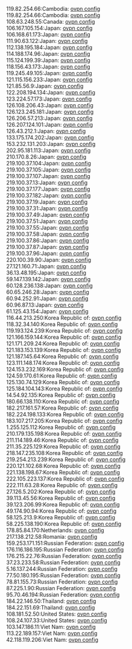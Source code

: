 119.82.254.66:Cambodia: [ovpn config](vpn/119_82_254_66.ovpn)  
119.82.254.66:Cambodia: [ovpn config](vpn/119_82_254_66.ovpn)  
108.63.248.55:Canada: [ovpn config](vpn/108_63_248_55.ovpn)  
106.167.105.154:Japan: [ovpn config](vpn/106_167_105_154.ovpn)  
106.168.61.173:Japan: [ovpn config](vpn/106_168_61_173.ovpn)  
111.90.63.122:Japan: [ovpn config](vpn/111_90_63_122.ovpn)  
112.138.195.184:Japan: [ovpn config](vpn/112_138_195_184.ovpn)  
114.188.174.96:Japan: [ovpn config](vpn/114_188_174_96.ovpn)  
115.124.199.39:Japan: [ovpn config](vpn/115_124_199_39.ovpn)  
118.156.43.173:Japan: [ovpn config](vpn/118_156_43_173.ovpn)  
119.245.49.105:Japan: [ovpn config](vpn/119_245_49_105.ovpn)  
121.115.156.233:Japan: [ovpn config](vpn/121_115_156_233.ovpn)  
121.85.56.9:Japan: [ovpn config](vpn/121_85_56_9.ovpn)  
122.208.194.134:Japan: [ovpn config](vpn/122_208_194_134.ovpn)  
123.224.57.173:Japan: [ovpn config](vpn/123_224_57_173.ovpn)  
126.108.206.43:Japan: [ovpn config](vpn/126_108_206_43.ovpn)  
126.123.245.181:Japan: [ovpn config](vpn/126_123_245_181.ovpn)  
126.206.57.213:Japan: [ovpn config](vpn/126_206_57_213.ovpn)  
126.207.124.101:Japan: [ovpn config](vpn/126_207_124_101.ovpn)  
126.43.212.1:Japan: [ovpn config](vpn/126_43_212_1.ovpn)  
133.175.174.202:Japan: [ovpn config](vpn/133_175_174_202.ovpn)  
153.232.131.203:Japan: [ovpn config](vpn/153_232_131_203.ovpn)  
202.95.181.113:Japan: [ovpn config](vpn/202_95_181_113.ovpn)  
210.170.8.26:Japan: [ovpn config](vpn/210_170_8_26.ovpn)  
219.100.37.104:Japan: [ovpn config](vpn/219_100_37_104.ovpn)  
219.100.37.105:Japan: [ovpn config](vpn/219_100_37_105.ovpn)  
219.100.37.107:Japan: [ovpn config](vpn/219_100_37_107.ovpn)  
219.100.37.13:Japan: [ovpn config](vpn/219_100_37_13.ovpn)  
219.100.37.177:Japan: [ovpn config](vpn/219_100_37_177.ovpn)  
219.100.37.182:Japan: [ovpn config](vpn/219_100_37_182.ovpn)  
219.100.37.19:Japan: [ovpn config](vpn/219_100_37_19.ovpn)  
219.100.37.31:Japan: [ovpn config](vpn/219_100_37_31.ovpn)  
219.100.37.49:Japan: [ovpn config](vpn/219_100_37_49.ovpn)  
219.100.37.51:Japan: [ovpn config](vpn/219_100_37_51.ovpn)  
219.100.37.55:Japan: [ovpn config](vpn/219_100_37_55.ovpn)  
219.100.37.58:Japan: [ovpn config](vpn/219_100_37_58.ovpn)  
219.100.37.86:Japan: [ovpn config](vpn/219_100_37_86.ovpn)  
219.100.37.87:Japan: [ovpn config](vpn/219_100_37_87.ovpn)  
219.100.37.96:Japan: [ovpn config](vpn/219_100_37_96.ovpn)  
220.100.39.90:Japan: [ovpn config](vpn/220_100_39_90.ovpn)  
27.121.160.71:Japan: [ovpn config](vpn/27_121_160_71.ovpn)  
36.13.48.195:Japan: [ovpn config](vpn/36_13_48_195.ovpn)  
59.147.139.142:Japan: [ovpn config](vpn/59_147_139_142.ovpn)  
60.128.236.138:Japan: [ovpn config](vpn/60_128_236_138.ovpn)  
60.65.246.28:Japan: [ovpn config](vpn/60_65_246_28.ovpn)  
60.94.252.91:Japan: [ovpn config](vpn/60_94_252_91.ovpn)  
60.96.87.13:Japan: [ovpn config](vpn/60_96_87_13.ovpn)  
61.125.43.154:Japan: [ovpn config](vpn/61_125_43_154.ovpn)  
116.44.213.250:Korea Republic of: [ovpn config](vpn/116_44_213_250.ovpn)  
118.32.34.140:Korea Republic of: [ovpn config](vpn/118_32_34_140.ovpn)  
119.193.124.239:Korea Republic of: [ovpn config](vpn/119_193_124_239.ovpn)  
121.166.159.144:Korea Republic of: [ovpn config](vpn/121_166_159_144.ovpn)  
121.171.209.24:Korea Republic of: [ovpn config](vpn/121_171_209_24.ovpn)  
121.183.153.139:Korea Republic of: [ovpn config](vpn/121_183_153_139.ovpn)  
121.187.145.64:Korea Republic of: [ovpn config](vpn/121_187_145_64.ovpn)  
123.111.148.174:Korea Republic of: [ovpn config](vpn/123_111_148_174.ovpn)  
124.153.232.169:Korea Republic of: [ovpn config](vpn/124_153_232_169.ovpn)  
124.59.170.61:Korea Republic of: [ovpn config](vpn/124_59_170_61.ovpn)  
125.130.74.129:Korea Republic of: [ovpn config](vpn/125_130_74_129.ovpn)  
125.184.104.143:Korea Republic of: [ovpn config](vpn/125_184_104_143.ovpn)  
14.54.92.135:Korea Republic of: [ovpn config](vpn/14_54_92_135.ovpn)  
180.66.138.110:Korea Republic of: [ovpn config](vpn/180_66_138_110.ovpn)  
182.217.161.57:Korea Republic of: [ovpn config](vpn/182_217_161_57.ovpn)  
182.224.198.133:Korea Republic of: [ovpn config](vpn/182_224_198_133.ovpn)  
183.107.217.205:Korea Republic of: [ovpn config](vpn/183_107_217_205.ovpn)  
1.255.125.112:Korea Republic of: [ovpn config](vpn/1_255_125_112.ovpn)  
210.179.135.198:Korea Republic of: [ovpn config](vpn/210_179_135_198.ovpn)  
211.114.189.46:Korea Republic of: [ovpn config](vpn/211_114_189_46.ovpn)  
211.35.225.129:Korea Republic of: [ovpn config](vpn/211_35_225_129.ovpn)  
218.147.235.108:Korea Republic of: [ovpn config](vpn/218_147_235_108.ovpn)  
219.254.213.239:Korea Republic of: [ovpn config](vpn/219_254_213_239.ovpn)  
220.121.102.68:Korea Republic of: [ovpn config](vpn/220_121_102_68.ovpn)  
221.138.198.67:Korea Republic of: [ovpn config](vpn/221_138_198_67.ovpn)  
222.105.223.137:Korea Republic of: [ovpn config](vpn/222_105_223_137.ovpn)  
222.111.63.28:Korea Republic of: [ovpn config](vpn/222_111_63_28.ovpn)  
27.126.5.202:Korea Republic of: [ovpn config](vpn/27_126_5_202.ovpn)  
39.113.45.56:Korea Republic of: [ovpn config](vpn/39_113_45_56.ovpn)  
39.123.206.99:Korea Republic of: [ovpn config](vpn/39_123_206_99.ovpn)  
49.174.90.94:Korea Republic of: [ovpn config](vpn/49_174_90_94.ovpn)  
58.125.213.9:Korea Republic of: [ovpn config](vpn/58_125_213_9.ovpn)  
58.225.138.190:Korea Republic of: [ovpn config](vpn/58_225_138_190.ovpn)  
178.85.84.170:Netherlands: [ovpn config](vpn/178_85_84_170.ovpn)  
217.138.212.58:Romania: [ovpn config](vpn/217_138_212_58.ovpn)  
159.253.171.151:Russian Federation: [ovpn config](vpn/159_253_171_151.ovpn)  
176.116.186.195:Russian Federation: [ovpn config](vpn/176_116_186_195.ovpn)  
176.215.22.76:Russian Federation: [ovpn config](vpn/176_215_22_76.ovpn)  
37.23.233.58:Russian Federation: [ovpn config](vpn/37_23_233_58.ovpn)  
5.16.137.244:Russian Federation: [ovpn config](vpn/5_16_137_244.ovpn)  
77.50.180.195:Russian Federation: [ovpn config](vpn/77_50_180_195.ovpn)  
78.81.155.73:Russian Federation: [ovpn config](vpn/78_81_155_73.ovpn)  
87.225.1.90:Russian Federation: [ovpn config](vpn/87_225_1_90.ovpn)  
95.70.46.194:Russian Federation: [ovpn config](vpn/95_70_46_194.ovpn)  
184.22.146.50:Thailand: [ovpn config](vpn/184_22_146_50.ovpn)  
184.22.151.69:Thailand: [ovpn config](vpn/184_22_151_69.ovpn)  
108.181.52.50:United States: [ovpn config](vpn/108_181_52_50.ovpn)  
108.24.107.33:United States: [ovpn config](vpn/108_24_107_33.ovpn)  
103.147.186.11:Viet Nam: [ovpn config](vpn/103_147_186_11.ovpn)  
113.22.189.157:Viet Nam: [ovpn config](vpn/113_22_189_157.ovpn)  
42.118.119.206:Viet Nam: [ovpn config](vpn/42_118_119_206.ovpn)  
